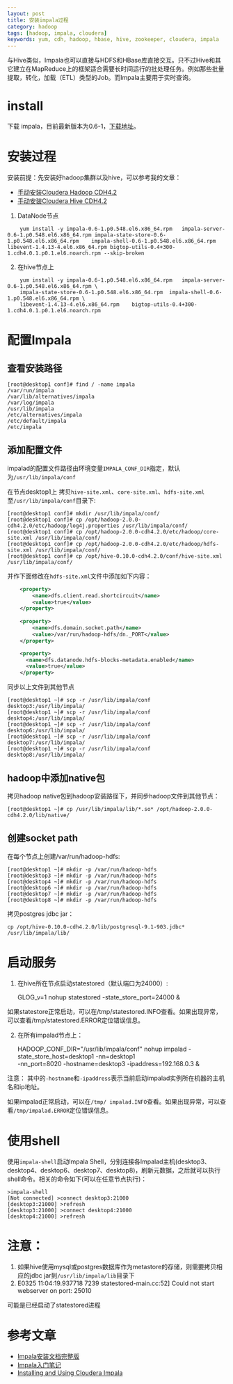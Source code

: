 ```yaml
---
layout: post
title: 安装impala过程
category: hadoop
tags: [hadoop, impala, cloudera]
keywords: yum, cdh, hadoop, hbase, hive, zookeeper, cloudera, impala
---
```


与Hive类似，Impala也可以直接与HDFS和HBase库直接交互。只不过Hive和其它建立在MapReduce上的框架适合需要长时间运行的批处理任务。例如那些批量提取，转化，加载（ETL）类型的Job。而Impala主要用于实时查询。

# install

下载 impala，目前最新版本为0.6-1，[下载地址](http://beta.cloudera.com/impala/redhat/6/x86_64/impala/0/RPMS/x86_64/)。

# 安装过程
安装前提：先安装好hadoop集群以及hive，可以参考我的文章：

* [手动安装Cloudera Hadoop CDH4.2](http://blog.javachen.com/Hadoop/2013/03/24/manual-install-Cloudera-Hadoop-CDH4.2.html)
* [手动安装Cloudera Hive CDH4.2](http://blog.javachen.com/Hadoop/2013/03/24/manual-install-Cloudera-hive-CDH4.2.html)

1. DataNode节点

```
	yum install -y impala-0.6-1.p0.548.el6.x86_64.rpm	impala-server-0.6-1.p0.548.el6.x86_64.rpm impala-state-store-0.6-1.p0.548.el6.x86_64.rpm 	impala-shell-0.6-1.p0.548.el6.x86_64.rpm libevent-1.4.13-4.el6.x86_64.rpm bigtop-utils-0.4+300-1.cdh4.0.1.p0.1.el6.noarch.rpm --skip-broken
```

2. 在hive节点上

```
	yum install -y impala-0.6-1.p0.548.el6.x86_64.rpm	impala-server-0.6-1.p0.548.el6.x86_64.rpm \
	impala-state-store-0.6-1.p0.548.el6.x86_64.rpm 	impala-shell-0.6-1.p0.548.el6.x86_64.rpm \
	libevent-1.4.13-4.el6.x86_64.rpm 	bigtop-utils-0.4+300-1.cdh4.0.1.p0.1.el6.noarch.rpm
```

# 配置Impala
## 查看安装路径

	[root@desktop1 conf]# find / -name impala
	/var/run/impala
	/var/lib/alternatives/impala
	/var/log/impala
	/usr/lib/impala
	/etc/alternatives/impala
	/etc/default/impala
	/etc/impala

## 添加配置文件
impalad的配置文件路径由环境变量`IMPALA_CONF_DIR`指定，默认为`/usr/lib/impala/conf`

在节点desktop1上 拷贝`hive-site.xml`、`core-site.xml`、`hdfs-site.xml`至`/usr/lib/impala/conf`目录下:

	[root@desktop1 conf]# mkdir /usr/lib/impala/conf/
	[root@desktop1 conf]# cp /opt/hadoop-2.0.0-cdh4.2.0/etc/hadoop/log4j.properties /usr/lib/impala/conf/
	[root@desktop1 conf]# cp /opt/hadoop-2.0.0-cdh4.2.0/etc/hadoop/core-site.xml /usr/lib/impala/conf/
	[root@desktop1 conf]# cp /opt/hadoop-2.0.0-cdh4.2.0/etc/hadoop/hdfs-site.xml /usr/lib/impala/conf/
	[root@desktop1 conf]# cp /opt/hive-0.10.0-cdh4.2.0/conf/hive-site.xml /usr/lib/impala/conf/

并作下面修改在`hdfs-site.xml`文件中添加如下内容：

```xml
	<property>
	    <name>dfs.client.read.shortcircuit</name>
	    <value>true</value>
	</property>
	 
	<property>
	    <name>dfs.domain.socket.path</name>
	    <value>/var/run/hadoop-hdfs/dn._PORT</value>
	</property>

	<property>
	  <name>dfs.datanode.hdfs-blocks-metadata.enabled</name>
	  <value>true</value>
	</property>
```

同步以上文件到其他节点

	[root@desktop1 ~]# scp -r /usr/lib/impala/conf desktop3:/usr/lib/impala/
	[root@desktop1 ~]# scp -r /usr/lib/impala/conf desktop4:/usr/lib/impala/
	[root@desktop1 ~]# scp -r /usr/lib/impala/conf desktop6:/usr/lib/impala/
	[root@desktop1 ~]# scp -r /usr/lib/impala/conf desktop7:/usr/lib/impala/
	[root@desktop1 ~]# scp -r /usr/lib/impala/conf desktop8:/usr/lib/impala/

## hadoop中添加native包
拷贝hadoop native包到hadoop安装路径下，并同步hadoop文件到其他节点：

	[root@desktop1 ~]# cp /usr/lib/impala/lib/*.so* /opt/hadoop-2.0.0-cdh4.2.0/lib/native/

## 创建socket path
在每个节点上创建/var/run/hadoop-hdfs:

	[root@desktop1 ~]# mkdir -p /var/run/hadoop-hdfs
	[root@desktop3 ~]# mkdir -p /var/run/hadoop-hdfs
	[root@desktop4 ~]# mkdir -p /var/run/hadoop-hdfs
	[root@desktop6 ~]# mkdir -p /var/run/hadoop-hdfs
	[root@desktop7 ~]# mkdir -p /var/run/hadoop-hdfs
	[root@desktop8 ~]# mkdir -p /var/run/hadoop-hdfs

拷贝postgres jdbc jar：

	cp /opt/hive-0.10.0-cdh4.2.0/lib/postgresql-9.1-903.jdbc* /usr/lib/impala/lib/

# 启动服务
1. 在hive所在节点启动statestored（默认端口为24000）:

	GLOG_v=1 nohup statestored -state_store_port=24000 &

如果statestore正常启动，可以在/tmp/statestored.INFO查看。如果出现异常，可以查看/tmp/statestored.ERROR定位错误信息。

2. 在所有impalad节点上：

	HADOOP_CONF_DIR="/usr/lib/impala/conf" nohup impalad -state_store_host=desktop1 -nn=desktop1 \
		-nn_port=8020 -hostname=desktop3 -ipaddress=192.168.0.3 &

注意： 其中的`-hostname`和`-ipaddress`表示当前启动impalad实例所在机器的主机名和ip地址。

如果impalad正常启动，可以在`/tmp/ impalad.INFO`查看。如果出现异常，可以查看`/tmp/impalad.ERROR`定位错误信息。

# 使用shell
使用`impala-shell`启动Impala Shell，分别连接各Impalad主机(desktop3、desktop4、desktop6、desktop7、desktop8)，刷新元数据，之后就可以执行shell命令。相关的命令如下(可以在任意节点执行)：

	>impala-shell
	[Not connected] >connect desktop3:21000
	[desktop3:21000] >refresh
	[desktop3:21000] >connect desktop4:21000
	[desktop4:21000] >refresh

# 注意：
1. 如果hive使用mysql或postgres数据库作为metastore的存储，则需要拷贝相应的jdbc jar到`/usr/lib/impala/lib`目录下
2. E0325 11:04:19.937718  7239 statestored-main.cc:52] Could not start webserver on port: 25010
 
可能是已经启动了statestored进程

# 参考文章
* [Impala安装文档完整版](http://yuntai.1kapp.com/?p=904)
* [Impala入门笔记](http://tech.uc.cn/?p=817)
* [Installing and Using Cloudera Impala](https://ccp.cloudera.com/display/IMPALA10BETADOC/Installing+and+Using+Cloudera+Impala)
